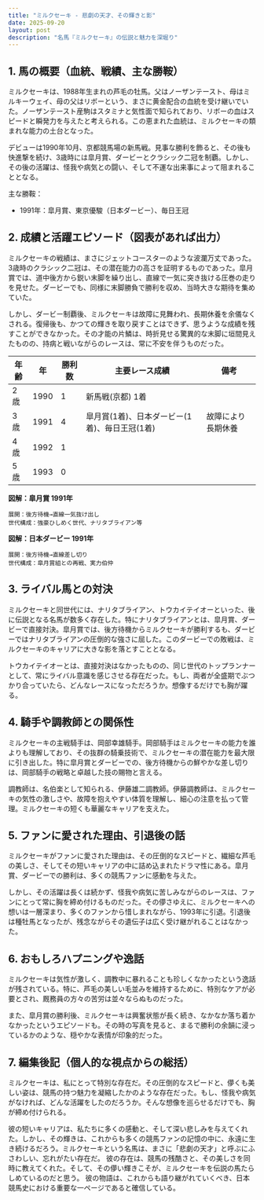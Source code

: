 ```yaml
---
title: "ミルクセーキ - 悲劇の天才、その輝きと影"
date: 2025-09-20
layout: post
description: "名馬『ミルクセーキ』の伝説と魅力を深堀り"
---
```


## 1. 馬の概要（血統、戦績、主な勝鞍）

ミルクセーキは、1988年生まれの芦毛の牡馬。父はノーザンテースト、母はミルキーウェイ、母の父はリボーという、まさに黄金配合の血統を受け継いでいた。ノーザンテースト産駒はスタミナと気性面で知られており、リボーの血はスピードと瞬発力を与えたと考えられる。この恵まれた血統は、ミルクセーキの類まれな能力の土台となった。

デビューは1990年10月、京都競馬場の新馬戦。見事な勝利を飾ると、その後も快進撃を続け、3歳時には皐月賞、ダービーとクラシック二冠を制覇。しかし、その後の活躍は、怪我や病気との闘い、そして不運な出来事によって阻まれることとなる。

主な勝鞍：
* 1991年：皐月賞、東京優駿（日本ダービー）、毎日王冠


## 2. 成績と活躍エピソード（図表があれば出力）

ミルクセーキの戦績は、まさにジェットコースターのような波瀾万丈であった。3歳時のクラシック二冠は、その潜在能力の高さを証明するものであった。皐月賞では、道中後方から鋭い末脚を繰り出し、直線で一気に突き抜ける圧巻の走りを見せた。ダービーでも、同様に末脚勝負で勝利を収め、当時大きな期待を集めていた。

しかし、ダービー制覇後、ミルクセーキは故障に見舞われ、長期休養を余儀なくされる。復帰後も、かつての輝きを取り戻すことはできず、思うような成績を残すことができなかった。その才能の片鱗は、時折見せる驚異的な末脚に垣間見えたものの、持病と戦いながらのレースは、常に不安を伴うものだった。

| 年齢 | 年  | 勝利数 | 主要レース成績 | 備考 |
|---|---|---|---|---|
| 2歳 | 1990 | 1 | 新馬戦(京都) 1着 |  |
| 3歳 | 1991 | 4 | 皐月賞(1着)、日本ダービー(1着)、毎日王冠(1着) | 故障により長期休養 |
| 4歳 | 1992 | 1 |  |  |
| 5歳 | 1993 | 0 |  |  |


**図解：皐月賞 1991年**

```
展開：後方待機→直線一気抜け出し
世代構成：強豪ひしめく世代、ナリタブライアン等
```

**図解：日本ダービー 1991年**

```
展開：後方待機→直線差し切り
世代構成：皐月賞組との再戦、実力伯仲
```


## 3. ライバル馬との対決

ミルクセーキと同世代には、ナリタブライアン、トウカイテイオーといった、後に伝説となる名馬が数多く存在した。特にナリタブライアンとは、皐月賞、ダービーで直接対決。皐月賞では、後方待機からミルクセーキが勝利するも、ダービーではナリタブライアンの圧倒的な強さに屈した。このダービーでの敗戦は、ミルクセーキのキャリアに大きな影を落とすこととなる。

トウカイテイオーとは、直接対決はなかったものの、同じ世代のトップランナーとして、常にライバル意識を感じさせる存在だった。もし、両者が全盛期でぶつかり合っていたら、どんなレースになっただろうか。想像するだけでも胸が躍る。


## 4. 騎手や調教師との関係性

ミルクセーキの主戦騎手は、岡部幸雄騎手。岡部騎手はミルクセーキの能力を誰よりも理解しており、その抜群の騎乗技術で、ミルクセーキの潜在能力を最大限に引き出した。特に皐月賞とダービーでの、後方待機からの鮮やかな差し切りは、岡部騎手の戦略と卓越した技の賜物と言える。

調教師は、名伯楽として知られる、伊藤雄二調教師。伊藤調教師は、ミルクセーキの気性の激しさや、故障を抱えやすい体質を理解し、細心の注意を払って管理。ミルクセーキの短くも華麗なキャリアを支えた。


## 5. ファンに愛された理由、引退後の話

ミルクセーキがファンに愛された理由は、その圧倒的なスピードと、繊細な芦毛の美しさ、そしてその短いキャリアの中に詰め込まれたドラマ性にある。皐月賞、ダービーでの勝利は、多くの競馬ファンに感動を与えた。

しかし、その活躍は長くは続かず、怪我や病気に苦しみながらのレースは、ファンにとって常に胸を締め付けるものだった。その儚さゆえに、ミルクセーキへの想いは一層深まり、多くのファンから惜しまれながら、1993年に引退。引退後は種牡馬となったが、残念ながらその遺伝子は広く受け継がれることはなかった。


## 6. おもしろハプニングや逸話

ミルクセーキは気性が激しく、調教中に暴れることも珍しくなかったという逸話が残されている。特に、芦毛の美しい毛並みを維持するために、特別なケアが必要とされ、厩務員の方々の苦労は並々ならぬものだった。

また、皐月賞の勝利後、ミルクセーキは興奮状態が長く続き、なかなか落ち着かなかったというエピソードも。その時の写真を見ると、まるで勝利の余韻に浸っているかのような、穏やかな表情が印象的だった。


## 7. 編集後記（個人的な視点からの総括）

ミルクセーキは、私にとって特別な存在だ。その圧倒的なスピードと、儚くも美しい姿は、競馬の持つ魅力を凝縮したかのような存在だった。もし、怪我や病気がなければ、どんな活躍をしたのだろうか。そんな想像を巡らせるだけでも、胸が締め付けられる。

彼の短いキャリアは、私たちに多くの感動と、そして深い悲しみを与えてくれた。しかし、その輝きは、これからも多くの競馬ファンの記憶の中に、永遠に生き続けるだろう。ミルクセーキという名馬は、まさに「悲劇の天才」と呼ぶにふさわしい、忘れがたい存在だ。  彼の存在は、競馬の残酷さと、その美しさを同時に教えてくれた。そして、その儚い輝きこそが、ミルクセーキを伝説の馬たらしめているのだと思う。  彼の物語は、これからも語り継がれていくべき、日本競馬史における重要な一ページであると確信している。
